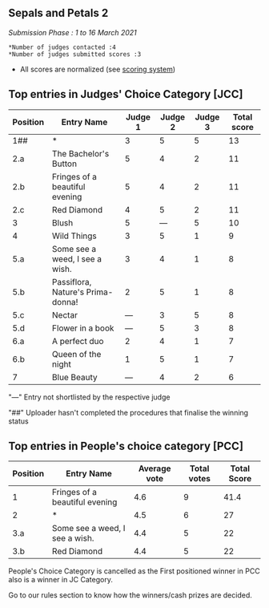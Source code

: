 ## Sepals and Petals 2

*Submission Phase : 1 to 16 March 2021*

    *Number of judges contacted :4
    *Number of judges submitted scores :3
  
* All scores are normalized (see [scoring system](https://github.com/photography2018/competition/blob/master/scoring.md))

## Top entries in Judges' Choice Category [JCC]

|Position	|Entry Name|	Judge 1	| Judge 2	| Judge 3	 |Total score|
|--|--|--|--|--|--|
|1##|*|3|5|5|13|
|2.a|The Bachelor's Button|5|4|2|11|
|2.b|Fringes of a beautiful evening|5|4|2|11|
|2.c|Red Diamond|4|5|2|11|
|3|Blush|5|—|5|10|
|4|Wild Things|3|5|1|9|
|5.a|Some see a weed, I see a wish.|3|4|1|8|
|5.b|Passiflora, Nature's Prima-donna!|2|5|1|8|
|5.c|Nectar|—|3|5|8|
|5.d|Flower in a book|—|5|3|8|
|6.a|A perfect duo|2|4|1|7|
|6.b|Queen of the night|1|5|1|7|
|7|Blue Beauty|—|4|2|6|

"—" Entry not shortlisted by the respective judge


"##" Uploader hasn't completed the procedures that finalise the winning status
 
## Top entries in People's choice category [PCC]
 
|Position	|Entry Name|Average vote|Total votes|Total Score|
|--|--|--|--|--|
|1|Fringes of a beautiful evening|4.6|9|41.4|
|2|*|4.5|6|27|
|3.a|Some see a weed, I see a wish.|4.4|5|22|
|3.b|Red Diamond|4.4|5|22|

People's Choice Category is cancelled as the First positioned winner in PCC also is a winner in JC Category.

Go to our rules section to know how the winners/cash prizes are decided.
